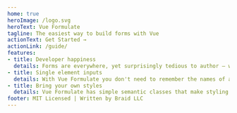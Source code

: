 ```yaml
---
home: true
heroImage: /logo.svg
heroText: Vue Formulate
tagline: The easiest way to build forms with Vue
actionText: Get Started →
actionLink: /guide/
features:
- title: Developer happiness
  details: Forms are everywhere, yet surprisingly tedious to author — well, not anymore. Vue Formulate provides a powerful and flexible API to developers that makes complex form creation a breeze.
- title: Single element inputs
  details: With Vue Formulate you don't need to remember the names of a dozen components — all form elements are created with a single component. Easy!
- title: Bring your own styles
  details: Vue Formulate has simple semantic classes that make styling inputs a snap. Roll your own styles or choose one of our pre-baked themes.
footer: MIT Licensed | Written by Braid LLC
---
```



